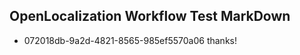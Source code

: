 ## OpenLocalization Workflow Test MarkDown
* 072018db-9a2d-4821-8565-985ef5570a06 thanks!

<!--HONumber=Aug16_HO1-->


